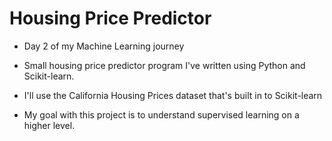 # Housing Price Predictor

- Day 2 of my Machine Learning journey

- Small housing price predictor program I've written using Python and Scikit-learn.
- I'll use the California Housing Prices dataset that's built in to Scikit-learn
- My goal with this project is to understand supervised learning on a higher level.
